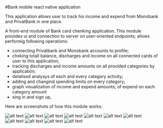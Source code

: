 #Bank mobile react native application

This application allows user to track his income and expend from Monobank and PrivatBank in one place.

A front-end module of Bank card chenking application. This module provides ui and connection to server on user-oriented endpoints;
allows performig following operations:
- connecting Privatbank and Monobank accounts to profile;
- cheking totall balance, discharges and income on all connected cards of user to this application;
- tracking discharges and income amounts on all provided categories by application;
- detalised analysys of each and every category activity;
- adding and changind spending limits on every category;
- graph visualization of income and expend amounts; of expend on each category amount
- sing in and sign up,

Here are screenshots of how this module works:

![alt text](readmeImages/photo_2021-03-21_20-28-56.jpg)
![alt text](readmeImages/photo_2021-03-21_20-29-10.jpg)
![alt text](readmeImages/photo_2021-03-21_20-29-58.jpg)
![alt text](readmeImages/photo_2021-03-21_20-29-12.jpg)
![alt text](readmeImages/photo_2021-03-21_20-29-15.jpg)
![alt text](readmeImages/photo_2021-03-21_20-29-18.jpg)
![alt text](readmeImages/photo_2021-03-21_20-29-20.jpg)
![alt text](readmeImages/photo_2021-03-21_20-29-22.jpg)
![alt text](readmeImages/photo_2021-03-21_20-29-24.jpg)
![alt text](readmeImages/photo_2021-03-21_20-29-26.jpg)
![alt text](readmeImages/photo_2021-03-21_20-29-28.jpg)
